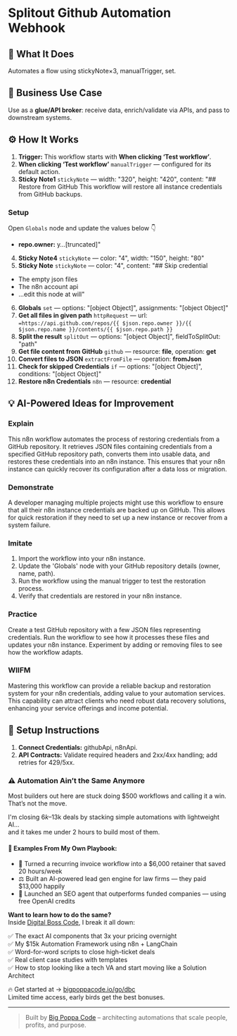 # Splitout Github Automation Webhook
## 🚀 What It Does
Automates a flow using stickyNote×3, manualTrigger, set.

## 💼 Business Use Case
Use as a **glue/API broker**: receive data, enrich/validate via APIs, and pass to downstream systems.

## ⚙️ How It Works
1. **Trigger:** This workflow starts with **When clicking ‘Test workflow’**.
2. **When clicking ‘Test workflow’** `manualTrigger` — configured for its default action.
3. **Sticky Note1** `stickyNote` — width: "320", height: "420", content: "## Restore from GitHub 
This workflow will restore all instance credentials from GitHub backups.


### Setup
Open `Globals` node and update the values below 👇

- **repo.owner:** y…[truncated]"
4. **Sticky Note4** `stickyNote` — color: "4", width: "150", height: "80"
5. **Sticky Note** `stickyNote` — color: "4", content: "## Skip credential
- The empty json files
- The n8n account api
- ...edit this node at will"
6. **Globals** `set` — options: "[object Object]", assignments: "[object Object]"
7. **Get all files in given path** `httpRequest` — url: `=https://api.github.com/repos/{{ $json.repo.owner }}/{{ $json.repo.name }}/contents/{{ $json.repo.path }}`
8. **Split the result** `splitOut` — options: "[object Object]", fieldToSplitOut: "path"
9. **Get file content from GitHub** `github` — resource: **file**, operation: **get**
10. **Convert files to JSON** `extractFromFile` — operation: **fromJson**
11. **Check for skipped Credentials** `if` — options: "[object Object]", conditions: "[object Object]"
12. **Restore n8n Credentials** `n8n` — resource: **credential**

## 💡 AI-Powered Ideas for Improvement
### Explain
This n8n workflow automates the process of restoring credentials from a GitHub repository. It retrieves JSON files containing credentials from a specified GitHub repository path, converts them into usable data, and restores these credentials into an n8n instance. This ensures that your n8n instance can quickly recover its configuration after a data loss or migration.

### Demonstrate
A developer managing multiple projects might use this workflow to ensure that all their n8n instance credentials are backed up on GitHub. This allows for quick restoration if they need to set up a new instance or recover from a system failure.

### Imitate
1. Import the workflow into your n8n instance.
2. Update the 'Globals' node with your GitHub repository details (owner, name, path).
3. Run the workflow using the manual trigger to test the restoration process.
4. Verify that credentials are restored in your n8n instance.

### Practice
Create a test GitHub repository with a few JSON files representing credentials. Run the workflow to see how it processes these files and updates your n8n instance. Experiment by adding or removing files to see how the workflow adapts.

### WIIFM
Mastering this workflow can provide a reliable backup and restoration system for your n8n credentials, adding value to your automation services. This capability can attract clients who need robust data recovery solutions, enhancing your service offerings and income potential.

## 🔧 Setup Instructions
1. **Connect Credentials:** githubApi, n8nApi.
2. **API Contracts:** Validate required headers and 2xx/4xx handling; add retries for 429/5xx.

### ⚠️ Automation Ain’t the Same Anymore

Most builders out here are stuck doing $500 workflows and calling it a win.  
That’s not the move.  

I'm closing $6k–$13k deals by stacking simple automations with lightweight AI...  
and it takes me under 2 hours to build most of them.

#### 🧠 Examples From My Own Playbook:
- 🔁 Turned a recurring invoice workflow into a $6,000 retainer that saved 20 hours/week  
- ⚖️ Built an AI-powered lead gen engine for law firms — they paid $13,000 happily  
- 🚀 Launched an SEO agent that outperforms funded companies — using free OpenAI credits  

**Want to learn how to do the same?**  
Inside [Digital Boss Code](https://bigpoppacode.io/go/dbc), I break it all down:

✅ The exact AI components that 3x your pricing overnight  
✅ My $15k Automation Framework using n8n + LangChain  
✅ Word-for-word scripts to close high-ticket deals  
✅ Real client case studies with templates  
✅ How to stop looking like a tech VA and start moving like a Solution Architect  

🔥 Get started at → [bigpoppacode.io/go/dbc](https://bigpoppacode.io/go/dbc)  
Limited time access, early birds get the best bonuses.

---
> Built by [Big Poppa Code](https://bigpoppacode.io) – architecting automations that scale people, profits, and purpose.
